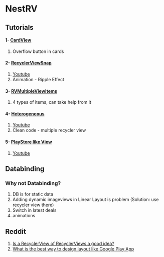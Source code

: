 # NestRV


## Tutorials
#### 1- [CardView](https://www.androidhive.info/2016/05/android-working-with-card-view-and-recycler-view/)
1) Overflow button in cards

#### 2- [RecyclerViewSnap](https://rubensousa.github.io/2016/08/recyclerviewsnap)
1) [Youtube](https://www.youtube.com/watch?v=aWb-PizXU8I)
2) Animation - Ripple Effect

#### 3- [RVMultipleViewItems](https://www.journaldev.com/12372/android-recyclerview-example)
1) 4 types of items, can take help from it

#### 4- [Heterogeneous](https://github.com/delaroy/Heterogeneous)
1) [Youtube](https://www.youtube.com/watch?v=03OWg7TamOo)
2) Clean code - multiple recycler view


#### 5- [PlayStore like View](http://android-pratap.blogspot.in/2015/12/horizontal-recyclerview-in-vertical.html)
1) [Youtube](https://www.youtube.com/watch?v=YAgHynYKmQM)

## Databinding
### Why not Databinding?
1) DB is for static data
2) Adding dynamic imageviews in Linear Layout is problem (Solution: use recycler view there)
3) Switch in latest deals
4) animations

## Reddit
1) [Is a RecyclerView of RecyclerViews a good idea?](https://www.reddit.com/r/androiddev/comments/7jxlkb/is_a_recyclerview_of_recyclerviews_a_good_idea/)
2) [What is the best way to design layout like Google Play App](https://www.reddit.com/r/androiddev/comments/7jxlkb/is_a_recyclerview_of_recyclerviews_a_good_idea/)
